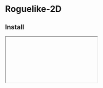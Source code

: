 # Roguelike-2D

## Install

<iframe <a href="https://washi-fr.itch.io/roguelike-2d">Roguelike 2D by Washi_fr</a></iframe>
